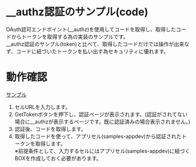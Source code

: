 # __authz認証のサンプル(code)
OAuth認可エンドポイント(\__authz)を使用してコードを取得し、取得したコードからトークンを取得する為の実装のサンプルです。  
__authz認証のサンプル(token)と比べて、取得したコードだけでは操作が出来なず、コードに紐づいたトークンを払い出す為セキュリティに優れます。

# 動作確認
[サンプル](https://demo.personium.io/samples-appdev/__/02_simplest_app_code_flow_app_auth/html/sample.html)

1. セルURLを入力します。  
1. GetTokenボタンを押下し、認証ページが表示されます。(認証がされてない場合に\__authzが表示するページです。既に認証済みの場合表示されません。)  
1. 認証後、コードを取得します。  
1. 取得したコードを使って、アプリセル(samples-appdev)から認証されたトークンを取得します。  
※前提条件として、入力するセルにはアプリセル(samples-appdev)に紐づくBOXを作成しておく必要があります。